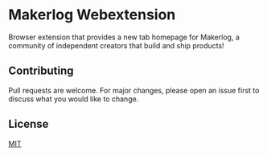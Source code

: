 # Makerlog Webextension

Browser extension that provides a new tab homepage for Makerlog, a community of independent creators that build and ship products!

## Contributing

Pull requests are welcome. For major changes, please open an issue first to discuss what you would like to change.

## License

[MIT](https://github.com/MihaiVoinea/makerlog-webextension/blob/master/LICENSE)
